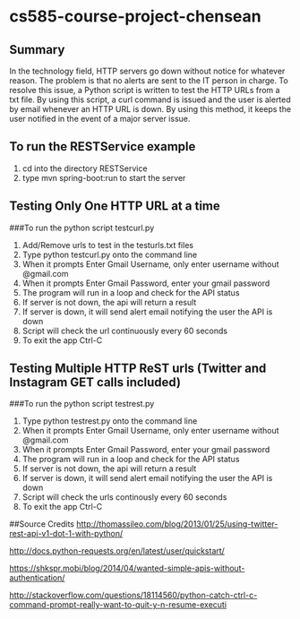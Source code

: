 # cs585-course-project-chensean

## Summary

In the technology field, HTTP servers go down without notice for whatever reason. The 
problem is that no alerts are sent to the IT person in charge. To resolve this issue, a Python
script is written to test the HTTP URLs from a txt file. By using this script, a curl
command is issued and the user is alerted by email whenever an HTTP URL is down. By using
this method, it keeps the user notified in the event of a major server issue.

## To run the RESTService example

1. cd into the directory RESTService
2. type mvn spring-boot:run to start the server


## Testing Only One HTTP URL at a time 

###To run the python script testcurl.py

1. Add/Remove urls to test in the testurls.txt files
2. Type python testcurl.py onto the command line
3. When it prompts Enter Gmail Username, only enter username without @gmail.com
4. When it prompts Enter Gmail Password, enter your gmail password
5. The program will run in a loop and check for the API status
6. If server is not down, the api will return a result
7. If server is down, it will send alert email notifying the user the API is down
8. Script will check the url continuously every 60 seconds
9. To exit the app Ctrl-C

## Testing Multiple HTTP ReST urls (Twitter and Instagram GET calls included)

###To run the python script testrest.py

1. Type python testrest.py onto the command line
2. When it prompts Enter Gmail Username, only enter username without @gmail.com
3. When it prompts Enter Gmail Password, enter your gmail password
4. The program will run in a loop and check for the API status
5. If server is not down, the api will return a result
6. If server is down, it will send alert email notifying the user the API is down
7. Script will check the urls continously every 60 seconds
8. To exit the app Ctrl-C

##Source Credits
http://thomassileo.com/blog/2013/01/25/using-twitter-rest-api-v1-dot-1-with-python/

http://docs.python-requests.org/en/latest/user/quickstart/

https://shkspr.mobi/blog/2014/04/wanted-simple-apis-without-authentication/

http://stackoverflow.com/questions/18114560/python-catch-ctrl-c-command-prompt-really-want-to-quit-y-n-resume-executi
